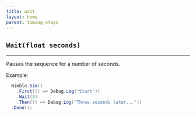 ```yaml
---
title: wait
layout: home
parent: timing-steps
---
```


## `Wait(float seconds)`

---

Pauses the sequence for a number of seconds.

Example:

```csharp
  Nimble.Sim()
    .First(() => Debug.Log("Start"))
    .Wait(3)
    .Then(() => Debug.Log("Three seconds later..."))
  .Done();
```